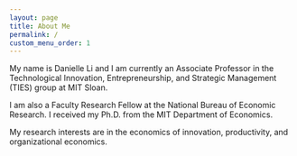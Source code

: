 ```yaml
---
layout: page
title: About Me
permalink: /
custom_menu_order: 1
---
```


<p class="mb-2">
  My name is Danielle Li and I am currently an Associate Professor in the Technological Innovation,
  Entrepreneurship, and Strategic Management (TIES) group at MIT Sloan.

  I am also a Faculty Research Fellow at the National Bureau of Economic Research. I received my Ph.D. from the MIT Department of Economics.
</p>

<p>My research interests are in the economics of innovation, productivity, and organizational economics.</p>
